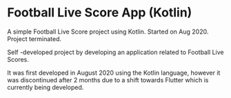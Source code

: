 # Football Live Score App (Kotlin)
A simple Football Live Score project using Kotlin. Started on Aug 2020. Project terminated.

Self -developed project by developing an application related to Football Live Scores.

It was first developed in August 2020 using the Kotlin language, however it was discontinued after 2 months due to a shift towards Flutter which is currently being developed.
